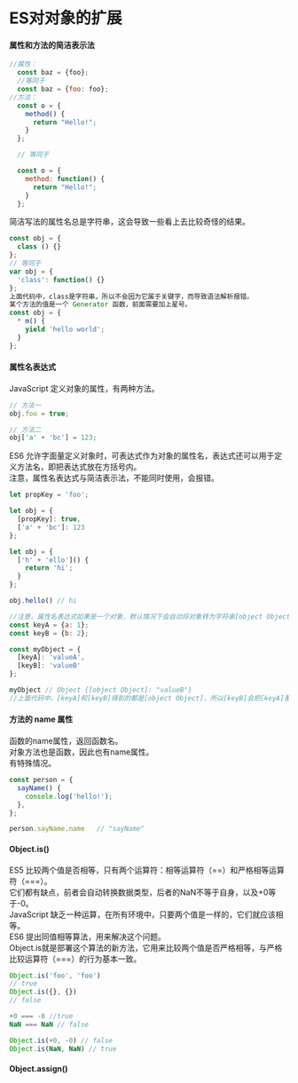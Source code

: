 # ES对对象的扩展
#### 属性和方法的简洁表示法
```javascript
//属性：
  const baz = {foo};
  //等同于
  const baz = {foo: foo};
//方法：
  const o = {
    method() {
      return "Hello!";
    }
  };

  // 等同于

  const o = {
    method: function() {
      return "Hello!";
    }
  };
```
简洁写法的属性名总是字符串，这会导致一些看上去比较奇怪的结果。
```javascript
const obj = {
  class () {}
};
// 等同于
var obj = {
  'class': function() {}
};
上面代码中，class是字符串，所以不会因为它属于关键字，而导致语法解析报错。
某个方法的值是一个 Generator 函数，前面需要加上星号。
const obj = {
  * m() {
    yield 'hello world';
  }
};
```
#### 属性名表达式
JavaScript 定义对象的属性，有两种方法。
```javascript
// 方法一
obj.foo = true;

// 方法二
obj['a' + 'bc'] = 123;
```
ES6 允许字面量定义对象时，可表达式作为对象的属性名，表达式还可以用于定义方法名，即把表达式放在方括号内。<br>
注意，属性名表达式与简洁表示法，不能同时使用，会报错。
```javascript
let propKey = 'foo';

let obj = {
  [propKey]: true,
  ['a' + 'bc']: 123
};

let obj = {
  ['h' + 'ello']() {
    return 'hi';
  }
};

obj.hello() // hi

//注意，属性名表达式如果是一个对象，默认情况下会自动将对象转为字符串[object Object]，这一点要特别小心。
const keyA = {a: 1};
const keyB = {b: 2};

const myObject = {
  [keyA]: 'valueA',
  [keyB]: 'valueB'
};

myObject // Object {[object Object]: "valueB"}
//上面代码中，[keyA]和[keyB]得到的都是[object Object]，所以[keyB]会把[keyA]覆盖掉，而myObject最后只有一个[object Object]属性。
```
#### 方法的 name 属性 
函数的name属性，返回函数名。<br>
对象方法也是函数，因此也有name属性。<br>
有特殊情况。
```javascript
const person = {
  sayName() {
    console.log('hello!');
  },
};

person.sayName.name   // "sayName"
```
#### Object.is()
ES5 比较两个值是否相等，只有两个运算符：相等运算符（==）和严格相等运算符（===）。<br>
它们都有缺点，前者会自动转换数据类型，后者的NaN不等于自身，以及+0等于-0。<br>
JavaScript 缺乏一种运算，在所有环境中，只要两个值是一样的，它们就应该相等。<br>
ES6 提出同值相等算法，用来解决这个问题。<br>
Object.is就是部署这个算法的新方法，它用来比较两个值是否严格相等，与严格比较运算符（===）的行为基本一致。
```javascript
Object.is('foo', 'foo')
// true
Object.is({}, {})
// false

+0 === -0 //true
NaN === NaN // false

Object.is(+0, -0) // false
Object.is(NaN, NaN) // true
```
#### Object.assign()









